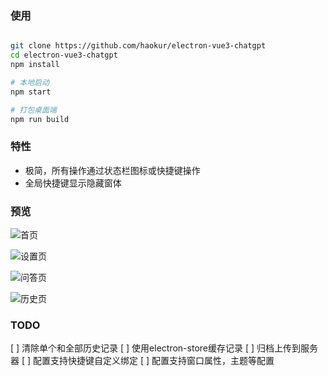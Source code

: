 ### 使用

```sh

git clone https://github.com/haokur/electron-vue3-chatgpt
cd electron-vue3-chatgpt
npm install

# 本地启动
npm start

# 打包桌面端
npm run build
```

### 特性

- 极简，所有操作通过状态栏图标或快捷键操作
- 全局快捷键显示隐藏窗体

### 预览

![首页](https://static.haokur.com/github/chat1.png)

![设置页](https://static.haokur.com/github/chat2.png)

![问答页](https://static.haokur.com/github/chat3.png)

![历史页](https://static.haokur.com/github/chat4.png)


### TODO

[ ] 清除单个和全部历史记录
[ ] 使用electron-store缓存记录
[ ] 归档上传到服务器
[ ] 配置支持快捷键自定义绑定
[ ] 配置支持窗口属性，主题等配置
